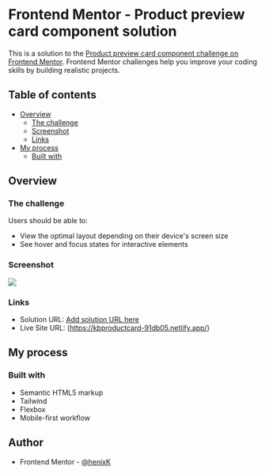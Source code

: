 # Frontend Mentor - Product preview card component solution

This is a solution to the [Product preview card component challenge on Frontend Mentor](https://www.frontendmentor.io/challenges/product-preview-card-component-GO7UmttRfa). Frontend Mentor challenges help you improve your coding skills by building realistic projects. 

## Table of contents

- [Overview](#overview)
  - [The challenge](#the-challenge)
  - [Screenshot](#screenshot)
  - [Links](#links)
- [My process](#my-process)
  - [Built with](#built-with)


## Overview

### The challenge

Users should be able to:

- View the optimal layout depending on their device's screen size
- See hover and focus states for interactive elements

### Screenshot

![](./screenshot.jpg)

### Links

- Solution URL: [Add solution URL here](https://github.com/henixK/product-preview-card-component)
- Live Site URL: (https://kbproductcard-91db05.netlify.app/)

## My process

### Built with

- Semantic HTML5 markup
- Tailwind
- Flexbox
- Mobile-first workflow

## Author

- Frontend Mentor - [@henixK](https://www.frontendmentor.io/profile/henixK)

